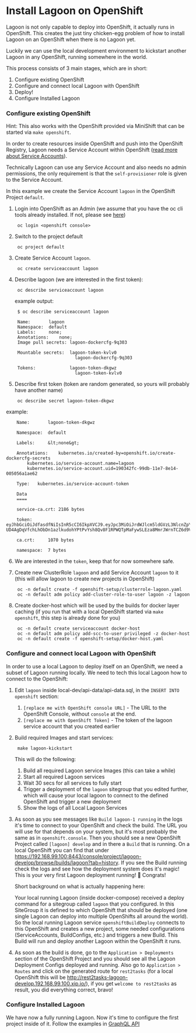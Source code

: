 # Install Lagoon on OpenShift

Lagoon is not only capable to deploy into OpenShift, it actually runs in OpenShift. This creates the just tiny chicken-egg problem of how to install Lagoon on an OpenShift when there is no Lagoon yet.

Luckily we can use the local development environment to kickstart another Lagoon in any OpenShift, running somewhere in the world.

This process consists of 3 main stages, which are in short:

1. Configure existing OpenShift
2. Configure and connect local Lagoon with OpenShift
3. Deploy!
4. Configure Installed Lagoon

### Configure existing OpenShift

Hint: This also works with the OpenShift provided via MiniShift that can be started via `make openshift`.

In order to create resources inside OpenShift and push into the OpenShift Registry, Lagoon needs a Service Account within OpenShift \([read more about Service Accounts](https://docs.openshift.org/latest/dev_guide/service_accounts.html)\).

Technically Lagoon can use any Service Account and also needs no admin permissions, the only requirement is that the `self-provisioner` role is given to the Service Account.

In this example we create the Service Account `lagoon` in the OpenShift Project `default`.

1. Login into OpenShift as an Admin \(we assume that you have the oc cli tools already installed. If not, please see [here](https://docs.openshift.org/latest/cli_reference/get_started_cli.html#cli-reference-get-started-cli)\)

        oc login <openshift console>

2. Switch to the project default

        oc project default

3. Create Service Account `lagoon`.

        oc create serviceaccount lagoon

4. Describe lagoon \(we are interested in the first token\):

        oc describe serviceaccount lagoon

   example output:

        $ oc describe serviceaccount lagoon

        Name:		lagoon
        Namespace:	default
        Labels:		none;
        Annotations:	none;
        Image pull secrets:	lagoon-dockercfg-9q303

        Mountable secrets: 	lagoon-token-kvlv0
                              lagoon-dockercfg-9q303

        Tokens:            	lagoon-token-dkgwz
                              lagoon-token-kvlv0

5. Describe first token \(token are random generated, so yours will probably have another name\)

        oc describe secret lagoon-token-dkgwz

  example:

        Name:		lagoon-token-dkgwz

        Namespace:	default

        Labels:		&lt;none&gt;

        Annotations:	kubernetes.io/created-by=openshift.io/create-dockercfg-secrets
            kubernetes.io/service-account.name=lagoon
            kubernetes.io/service-account.uid=190342fc-99db-11e7-8e14-005056a1ae62

        Type:	kubernetes.io/service-account-token

        Data
        ====

        service-ca.crt:	2186 bytes

        token:		eyJhbGciOiJdfasdfNiIsInR5cCI6IkpXVCJ9.eyJpc3MiOiJrdWJlcm5ldGVzL3NlcnZpY2VhY2NvdW50Iiwia3ViZXJuZXRlcy5pby9zZXJ2aWNlYWNjb3VudC9uYW1lc3BhY2UiOiJkZWZhdWx0Iiwia3ViZXJuZXRlcy5pby9zZXJ2aWNlYWNjb3VudC9zZWNyZXQubmFtZSI6ImxhZ29vbi10b2tlbi1kadasdfasdfasfV0ZXMuaW8vc2VydmljZWFjY291bnQvc2VydmljZS1hY2NvdW50Lm5hbWUiOiJsYWdvb24iLCJrdWJlcm5ldGVzLmlvL3NlcnZpY2VhY2NvdW50L3NlcnZpY2UtYWNjb3VudC51aWQiOiIxOTA3NDlmYy05OWRiLTExZTctOGUxNC0wMDUwNTZhMWFlNjIiLCJzdWIiOiJzeXN0ZW06c2VydmljZWFjY291bnQ6ZGVmYXVsdDpsYWdvb24ifQ.TD6zFNtxgSzpQV3IpF5uXDm96XWUqseMqxabPA3cLh9V5qrqoolJ73ZW3a8lx2klzTY20XDV4HpiTIMuqayjrljkc46\_JaWpkPwsDLl61jQdldVrO7PtAXZ-UD4AgDqVfchLhObDn1azlkudohYPtPvYsh8Qv8F1RPWQTpMaFywSLEza8MmrJWrnTCZ6d9V48Duzsmu5Jn2luS8NgmAN2375l5vYYD2fA4CLOUuOqBFrGjQasdfasdffq3np5ZsBMlg0piOREJEwul7hKfPxxMEblHZw7VZUvMleod9jCQmnwrrr5h8rprRV5wfHmpTFiC5JPV6UZGhA\_2gjOVw

        ca.crt:		1070 bytes

        namespace:	7 bytes

6. We are interested in the `token`, keep that for now somewhere safe.

7. Create new ClusterRole `lagoon` and add Service Account `lagoon` to it \(this will allow lagoon to create new projects in OpenShift\)

        oc -n default create -f openshift-setup/clusterrole-lagoon.yaml
        oc -n default adm policy add-cluster-role-to-user lagoon -z lagoon

8. Create docker-host which will be used by the builds for docker layer caching (if you run that with a local OpenShift started via `make openshift`, this step is already done for you)

        oc -n default create serviceaccount docker-host
        oc -n default adm policy add-scc-to-user privileged -z docker-host
        oc -n default create -f openshift-setup/docker-host.yaml

### Configure and connect local Lagoon with OpenShift

In order to use a local Lagoon to deploy itself on an OpenShift, we need a subset of Lagoon running locally. We need to tech this local Lagoon how to connect to the OpenShift:

1. Edit `lagoon` inside local-dev/api-data/api-data.sql, in the `INSERT INTO openshift` section:
   1. `[replace me with OpenShift console URL]` - The URL to the OpenShift Console, without `console` at the end.
   2. `[replace me with OpenShift Token]` - The token of the lagoon service account that you created earlier

2. Build required Images and start services:

        make lagoon-kickstart

   This will do the following:
      1. Build all required Lagoon service Images (this can take a while)
      2. Start all required Lagoon services
      3. Wait 30 secs for all services to fully start
      4. Trigger a deployment of the `lagoon` sitegroup that you edited further, which will cause your local lagoon to connect to the defined OpenShift and trigger a new deployment
      5. Show the logs of all Local Lagoon Services

3. As soon as you see messages like `Build lagoon-1 running` in the logs it's time to connect to your OpenShift and check the build. The URL you will use for that depends on your system, but it's most probably the same as in `openshift.console`. Then you should see a new OpenShift Project called `[lagoon] develop` and in there a `Build` that is running. On a local OpenShift you can find that under https://192.168.99.100:8443/console/project/lagoon-develop/browse/builds/lagoon?tab=history. If you see the Build running check the logs and see how the deployment system does it's magic! This is your very first Lagoon deployment running! 🎉 Congrats!

    Short background on what is actually happening here:

    Your local running Lagoon (inside docker-compose) received a deploy command for a sitegroup called `lagoon` that you configured. In this SiteGroup it is defined to which OpenShift that should be deployed (one single Lagoon can deploy into multiple OpenShifts all around the world). So the local running Lagoon service `openshiftBuildDeploy` connects to this OpenShift and creates a new project, some needed configurations (ServiceAccounts, BuildConfigs, etc.) and triggers a new Build. This Build will run and deploy another Lagoon within the OpenShift it runs.

4. As soon as the build is done, go to the `Application > Deployments` section of the OpenShift Project and you should see all the Lagoon Deployment Configs deployed and running. Also go to `Application > Routes` and click on the generated route for `rest2tasks` (for a local OpenShift this will be http://rest2tasks-lagoon-develop.192.168.99.100.xip.io/), if you get `welcome to rest2tasks` as result, you did everything correct, bravo!

### Configure Installed Lagoon

We have now a fully running Lagoon. Now it's time to configure the first project inside of it. Follow the examples in [GraphQL API](/administering_lagoon/graphql_api.md)
